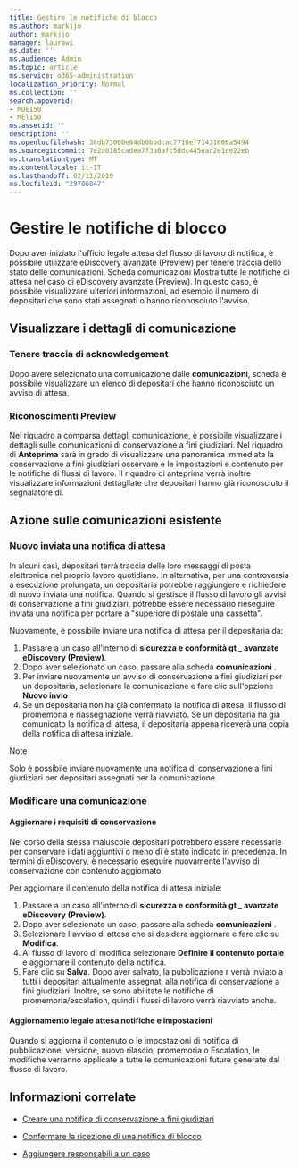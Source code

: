 ```yaml
---
title: Gestire le notifiche di blocco
ms.author: markjjo
author: markjjo
manager: laurawi
ms.date: ''
ms.audience: Admin
ms.topic: article
ms.service: o365-administration
localization_priority: Normal
ms.collection: ''
search.appverid:
- MOE150
- MET150
ms.assetid: ''
description: ''
ms.openlocfilehash: 38db73000e84db0bbdcac7710ef71431666a5494
ms.sourcegitcommit: 7e2a0185cadea7f3a6afc5ddc445eac2e1ce22eb
ms.translationtype: MT
ms.contentlocale: it-IT
ms.lasthandoff: 02/11/2019
ms.locfileid: "29706047"
---
```

# <a name="manage-hold-notifications"></a>Gestire le notifiche di blocco

Dopo aver iniziato l'ufficio legale attesa del flusso di lavoro di notifica, è possibile utilizzare eDiscovery avanzate (Preview) per tenere traccia dello stato delle comunicazioni. Scheda comunicazioni Mostra tutte le notifiche di attesa nel caso di eDiscovery avanzate (Preview). In questo caso, è possibile visualizzare ulteriori informazioni, ad esempio il numero di depositari che sono stati assegnati o hanno riconosciuto l'avviso.

## <a name="view-communication-details"></a>Visualizzare i dettagli di comunicazione

### <a name="track-acknowledgements"></a>Tenere traccia di acknowledgement

Dopo avere selezionato una comunicazione dalle **comunicazioni**, scheda è possibile visualizzare un elenco di depositari che hanno riconosciuto un avviso di attesa. 

### <a name="preview-acknowledgements"></a>Riconoscimenti Preview

Nel riquadro a comparsa dettagli comunicazione, è possibile visualizzare i dettagli sulle comunicazioni di conservazione a fini giudiziari. Nel riquadro di **Anteprima** sarà in grado di visualizzare una panoramica immediata la conservazione a fini giudiziari osservare e le impostazioni e contenuto per le notifiche di flussi di lavoro. Il riquadro di anteprima verrà inoltre visualizzare informazioni dettagliate che depositari hanno già riconosciuto il segnalatore di.

## <a name="taking-action-on-existing-communications"></a>Azione sulle comunicazioni esistente

### <a name="re-send-a-hold-notice"></a>Nuovo inviata una notifica di attesa

In alcuni casi, depositari terrà traccia delle loro messaggi di posta elettronica nel proprio lavoro quotidiano. In alternativa, per una controversia a esecuzione prolungata, un depositaria potrebbe raggiungere e richiedere di nuovo inviata una notifica. Quando si gestisce il flusso di lavoro gli avvisi di conservazione a fini giudiziari, potrebbe essere necessario rieseguire inviata una notifica per portare a "superiore di postale una cassetta".

Nuovamente, è possibile inviare una notifica di attesa per il depositaria da:
1. Passare a un caso all'interno di **sicurezza e conformità gt _ avanzate eDiscovery (Preview)**.
2. Dopo aver selezionato un caso, passare alla scheda **comunicazioni** .
3. Per inviare nuovamente un avviso di conservazione a fini giudiziari per un depositaria, selezionare la comunicazione e fare clic sull'opzione **Nuovo invio** .
4. Se un depositaria non ha già confermato la notifica di attesa, il flusso di promemoria e riassegnazione verrà riavviato. Se un depositaria ha già comunicato la notifica di attesa, il depositaria appena riceverà una copia della notifica di attesa iniziale.

> [!NOTE]
> Solo è possibile inviare nuovamente una notifica di conservazione a fini giudiziari per depositari assegnati per la comunicazione. 

### <a name="edit-a-communication"></a>Modificare una comunicazione

#### <a name="update-preservation-requirements"></a>Aggiornare i requisiti di conservazione
  
Nel corso della stessa maiuscole depositari potrebbero essere necessarie per conservare i dati aggiuntivi o meno di è stato indicato in precedenza. In termini di eDiscovery, è necessario eseguire nuovamente l'avviso di conservazione con contenuto aggiornato.

Per aggiornare il contenuto della notifica di attesa iniziale:

1. Passare a un caso all'interno di **sicurezza e conformità gt _ avanzate eDiscovery (Preview)**.
2. Dopo aver selezionato un caso, passare alla scheda **comunicazioni** .
3. Selezionare l'avviso di attesa che si desidera aggiornare e fare clic su **Modifica**.
4. Al flusso di lavoro di modifica selezionare **Definire il contenuto portale** e aggiornare il contenuto della notifica. 
5. Fare clic su **Salva**. Dopo aver salvato, la pubblicazione r verrà inviato a tutti i depositari attualmente assegnati alla notifica di conservazione a fini giudiziari. Inoltre, se sono abilitate le notifiche di promemoria/escalation, quindi i flussi di lavoro verrà riavviato anche. 


#### <a name="update-legal-hold-notifications-and-settings"></a>Aggiornamento legale attesa notifiche e impostazioni

Quando si aggiorna il contenuto o le impostazioni di notifica di pubblicazione, versione, nuovo rilascio, promemoria o Escalation, le modifiche verranno applicate a tutte le comunicazioni future generate dal flusso di lavoro.

## <a name="related-information"></a>Informazioni correlate 

- [Creare una notifica di conservazione a fini giudiziari](create-hold-notification.md)
    
- [Confermare la ricezione di una notifica di blocco](acknowledge-hold-notification.md)
    
- [Aggiungere responsabili a un caso](add-custodians-to-case.md)